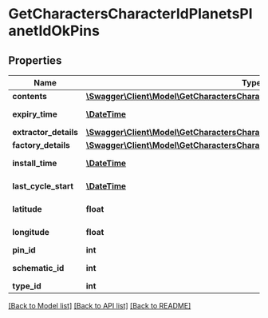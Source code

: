 # GetCharactersCharacterIdPlanetsPlanetIdOkPins

## Properties
Name | Type | Description | Notes
------------ | ------------- | ------------- | -------------
**contents** | [**\Swagger\Client\Model\GetCharactersCharacterIdPlanetsPlanetIdOkContents[]**](GetCharactersCharacterIdPlanetsPlanetIdOkContents.md) | contents array | [optional] 
**expiry_time** | [**\DateTime**](\DateTime.md) | expiry_time string | [optional] 
**extractor_details** | [**\Swagger\Client\Model\GetCharactersCharacterIdPlanetsPlanetIdOkExtractorDetails**](GetCharactersCharacterIdPlanetsPlanetIdOkExtractorDetails.md) |  | [optional] 
**factory_details** | [**\Swagger\Client\Model\GetCharactersCharacterIdPlanetsPlanetIdOkFactoryDetails**](GetCharactersCharacterIdPlanetsPlanetIdOkFactoryDetails.md) |  | [optional] 
**install_time** | [**\DateTime**](\DateTime.md) | install_time string | [optional] 
**last_cycle_start** | [**\DateTime**](\DateTime.md) | last_cycle_start string | [optional] 
**latitude** | **float** | latitude number | 
**longitude** | **float** | longitude number | 
**pin_id** | **int** | pin_id integer | 
**schematic_id** | **int** | schematic_id integer | [optional] 
**type_id** | **int** | type_id integer | 

[[Back to Model list]](../README.md#documentation-for-models) [[Back to API list]](../README.md#documentation-for-api-endpoints) [[Back to README]](../README.md)


